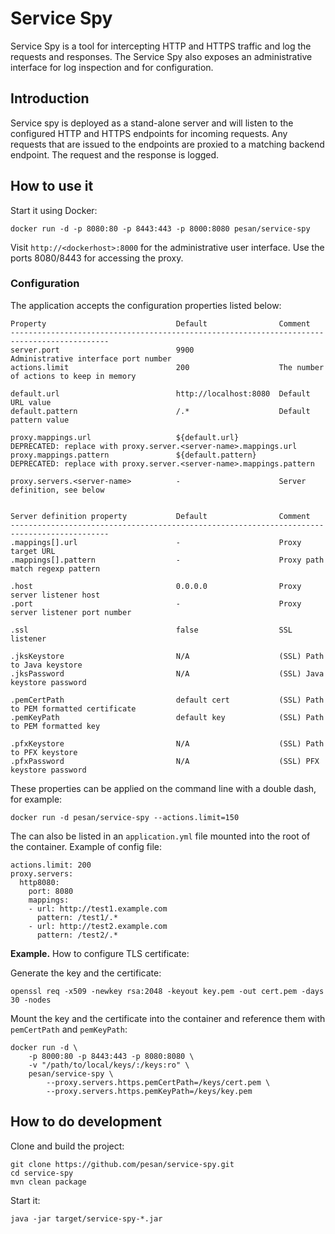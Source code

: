 # Service Spy
Service Spy is a tool for intercepting HTTP and HTTPS traffic and log the
requests and responses. The Service Spy also exposes an administrative
interface for log inspection and for configuration.

## Introduction

Service spy is deployed as a stand-alone server and will listen to the
configured HTTP and HTTPS endpoints for incoming requests. Any requests that
are issued to the endpoints are proxied to a matching backend endpoint. The
request and the response is logged.

## How to use it

Start it using Docker:

    docker run -d -p 8080:80 -p 8443:443 -p 8000:8080 pesan/service-spy

Visit `http://<dockerhost>:8000` for the administrative user interface. Use
the ports 8080/8443 for accessing the proxy.

### Configuration

The application accepts the configuration properties listed below:

    Property                             Default                Comment
    --------------------------------------------------------------------------------------------
    server.port                          9900                   Administrative interface port number
    actions.limit                        200                    The number of actions to keep in memory

    default.url                          http://localhost:8080  Default URL value
    default.pattern                      /.*                    Default pattern value
    
    proxy.mappings.url                   ${default.url}         DEPRECATED: replace with proxy.server.<server-name>.mappings.url
    proxy.mappings.pattern               ${default.pattern}     DEPRECATED: replace with proxy.server.<server-name>.mappings.pattern
    
    proxy.servers.<server-name>          -                      Server definition, see below
    
    
    Server definition property           Default                Comment
    --------------------------------------------------------------------------------------------
    .mappings[].url                      -                      Proxy target URL
    .mappings[].pattern                  -                      Proxy path match regexp pattern
    
    .host                                0.0.0.0                Proxy server listener host
    .port                                -                      Proxy server listener port number
    
    .ssl                                 false                  SSL listener
    
    .jksKeystore                         N/A                    (SSL) Path to Java keystore
    .jksPassword                         N/A                    (SSL) Java keystore password

    .pemCertPath                         default cert           (SSL) Path to PEM formatted certificate
    .pemKeyPath                          default key            (SSL) Path to PEM formatted key

    .pfxKeystore                         N/A                    (SSL) Path to PFX keystore
    .pfxPassword                         N/A                    (SSL) PFX keystore password
    

These properties can be applied on the command line with a double dash, for example:

    docker run -d pesan/service-spy --actions.limit=150

The can also be listed in an `application.yml` file mounted into the root of the container.
Example of config file:

    actions.limit: 200
    proxy.servers:
      http8080:
        port: 8080
        mappings:
        - url: http://test1.example.com
          pattern: /test1/.*
        - url: http://test2.example.com
          pattern: /test2/.*

**Example.** How to configure TLS certificate:

Generate the key and the certificate:

    openssl req -x509 -newkey rsa:2048 -keyout key.pem -out cert.pem -days 30 -nodes

Mount the key and the certificate into the container and reference them with
`pemCertPath` and `pemKeyPath`:

    docker run -d \
        -p 8000:80 -p 8443:443 -p 8080:8080 \
        -v "/path/to/local/keys/:/keys:ro" \
        pesan/service-spy \
            --proxy.servers.https.pemCertPath=/keys/cert.pem \
            --proxy.servers.https.pemKeyPath=/keys/key.pem

## How to do development

Clone and build the project:

    git clone https://github.com/pesan/service-spy.git
    cd service-spy
    mvn clean package

Start it:

    java -jar target/service-spy-*.jar


